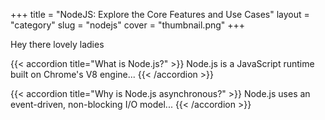+++
title = "NodeJS: Explore the Core Features and Use Cases"
layout = "category"
slug = "nodejs"
cover = "thumbnail.png"
+++

Hey there lovely ladies

{{< accordion title="What is Node.js?" >}}
Node.js is a JavaScript runtime built on Chrome's V8 engine...
{{< /accordion >}}

{{< accordion title="Why is Node.js asynchronous?" >}}
Node.js uses an event-driven, non-blocking I/O model...
{{< /accordion >}}
